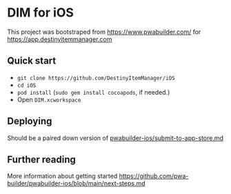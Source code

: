 # DIM for iOS

This project was bootstraped from https://www.pwabuilder.com/ for https://app.destinyitemmanager.com

## Quick start

- `git clone https://github.com/DestinyItemManager/iOS`
- `cd iOS`
- `pod install` (`sudo gem install cocoapods`, if needed.)
- Open `DIM.xcworkspace`

## Deploying

Should be a paired down version of [pwabuilder-ios/submit-to-app-store.md](https://github.com/pwa-builder/pwabuilder-ios/blob/main/submit-to-app-store.md)

## Further reading

More information about getting started https://github.com/pwa-builder/pwabuilder-ios/blob/main/next-steps.md
